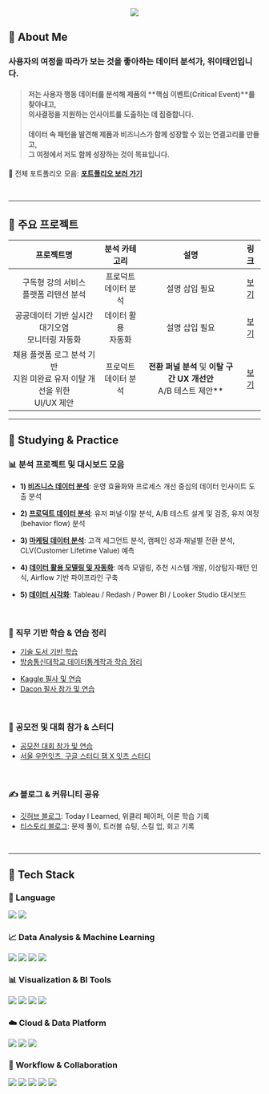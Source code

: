 <!-- Header -->
<div align="center">
  <img src="https://capsule-render.vercel.app/api?type=waving&color=gradient&height=280&section=header&text=안녕하세요,%20데이터%20분석가%20위이태인입니다!&fontSize=35&fontAlignY=40" />
</div>

<!-- Body -->
<div>

## 👋 About Me

### 사용자의 여정을 따라가 보는 것을 좋아하는 데이터 분석가, 위이태인입니다.  
> #### 저는 사용자 행동 데이터를 분석해 제품의 **핵심 이벤트(Critical Event)**를 찾아내고, <br/>의사결정을 지원하는 인사이트를 도출하는 데 집중합니다.  
> #### 데이터 속 패턴을 발견해 **제품과 비즈니스가 함께 성장**할 수 있는 연결고리를 만들고, <br/>그 여정에서 저도 함께 성장하는 것이 목표입니다.

📌 전체 포트폴리오 모음: [**포트폴리오 보러 가기**](https://github.com/TildaWi/Portfolio_wileetaein)

<br/>

---

## 📁 주요 프로젝트

| 프로젝트명 | 분석 카테고리 | 설명 | 링크 |
|:----------:|:-------------:|:-----:|:----:|
| 구독형 강의 서비스<br/>플랫폼 리텐션 분석 | 프로덕트<br/>데이터 분석 | 설명 삽입 필요 | [보기]() |
| 공공데이터 기반 실시간 대기오염<br/>모니터링 자동화 | 데이터 활용<br/>자동화 | 설명 삽입 필요 | [보기](https://github.com/TildaWi/air-quality-data-pipeline-project) |
| 채용 플랫폼 로그 분석 기반<br/>지원 미완료 유저 이탈 개선을 위한<br/>UI/UX 제안 | 프로덕트<br/>데이터 분석 | **전환 퍼널 분석** 및 **이탈 구간 UX 개선안** <br/> A/B 테스트 제안** | [보기](https://github.com/TildaWi/job_funnel_dropoff_project) |

---

## 🧪 Studying & Practice

### 📊 분석 프로젝트 및 대시보드 모음

- **1) [비즈니스 데이터 분석](https://github.com/TildaWi/business-data-analysis)**: 운영 효율화와 프로세스 개선 중심의 데이터 인사이트 도출 분석  

- **2) [프로덕트 데이터 분석](https://github.com/TildaWi/product-data-analysis)**: 유저 퍼널·이탈 분석, A/B 테스트 설계 및 검증, 유저 여정(behavior flow) 분석  

- **3) [마케팅 데이터 분석](https://github.com/TildaWi/marketing-data-analysis)**: 고객 세그먼트 분석, 캠페인 성과·채널별 전환 분석, CLV(Customer Lifetime Value) 예측 

- **4) [데이터 활용 모델링 및 자동화](https://github.com/TildaWi/data-modeling-automation)**: 예측 모델링, 추천 시스템 개발, 이상탐지·패턴 인식, Airflow 기반 파이프라인 구축  

- **5) [데이터 시각화](https://github.com/TildaWi/data-visualization)**: Tableau / Redash / Power BI / Looker Studio 대시보드

<br/>

### 📘 직무 기반 학습 & 연습 정리

- [기술 도서 기반 학습](https://github.com/TildaWi/learning_technical_books)
- [방송통신대학교 데이터통계학과 학습 정리](https://github.com/TildaWi/learning_technical_books)
<!--- [Cosera 학습 정리](https://github.com/TildaWi/learning_technical_books)-->
- [Kaggle 필사 및 연습](https://github.com/TildaWi/kaggle-pratice-contest)
- [Dacon 필사 참가 및 연습](https://github.com/TildaWi/dacon-pratice-contest)

<br/>

### 📘 공모전 및 대회 참가 & 스터디 

- [공모전 대회 참가 및 연습](https://github.com/TildaWi/contest)
- [서울 우먼잇츠, 구글 스터디 잼 X 잇츠 스터디](https://github.com/TildaWi/seoul_women_its_study_4th)

<br/>

### ✍️ 블로그 & 커뮤니티 공유

- [깃허브 블로그](https://tildawi.github.io/): Today I Learned, 위클리 페이퍼, 이론 학습 기록
- [티스토리 블로그](https://tildawi.tistory.com/): 문제 풀이, 트러블 슈팅, 스킬 업, 회고 기록
  
<br/>

---

## 🧱 Tech Stack

### 🐍 Language    
<img src="https://img.shields.io/badge/Python-3776AB?style=flat-square&logo=Python&logoColor=white"/>
<img src="https://img.shields.io/badge/SQL-4479A1?style=flat-square&logo=MySQL&logoColor=white"/>

<br/>

### 📈 Data Analysis & Machine Learning  
<img src="https://img.shields.io/badge/Pandas-150458?style=flat-square&logo=pandas&logoColor=white"/>
<img src="https://img.shields.io/badge/Numpy-013243?style=flat-square&logo=numpy&logoColor=white"/>
<img src="https://img.shields.io/badge/Scikit--Learn-F7931E?style=flat-square&logo=scikit-learn&logoColor=white"/>
<img src="https://img.shields.io/badge/XGBoost-FF6600?style=flat-square&logo=xgboost&logoColor=white"/>

<br/>

### 📊 Visualization & BI Tools  
<img src="https://img.shields.io/badge/Tableau-E97627?style=flat-square&logo=Tableau&logoColor=white"/>
<img src="https://img.shields.io/badge/Power%20BI-F2C811?style=flat-square&logo=PowerBI&logoColor=white"/>
<img src="https://img.shields.io/badge/Looker%20Studio-4285F4?style=flat-square&logo=Looker&logoColor=white"/>
<img src="https://img.shields.io/badge/Redash-FF5C57?style=flat-square&logo=redash&logoColor=white"/>

<br/>

### ☁️ Cloud & Data Platform  
<img src="https://img.shields.io/badge/Google%20Cloud-4285F4?style=flat-square&logo=google-cloud&logoColor=white"/>
<img src="https://img.shields.io/badge/BigQuery-669DF6?style=flat-square&logo=google-cloud&logoColor=white"/>
<img src="https://img.shields.io/badge/Cloud%20Storage-F9AB00?style=flat-square&logo=google-cloud&logoColor=white"/>

<br/>

### 🔄 Workflow & Collaboration  
<img src="https://img.shields.io/badge/Airflow-017CEE?style=flat-square&logo=apache-airflow&logoColor=white"/>
<img src="https://img.shields.io/badge/Slack-4A154B?style=flat-square&logo=Slack&logoColor=white"/>
<img src="https://img.shields.io/badge/Notion-000000?style=flat-square&logo=Notion&logoColor=white"/>
<img src="https://img.shields.io/badge/Jira-0052CC?style=flat-square&logo=Jira&logoColor=white"/>
<img src="https://img.shields.io/badge/GitHub-181717?style=flat-square&logo=GitHub&logoColor=white"/>

<br/>

</div>
